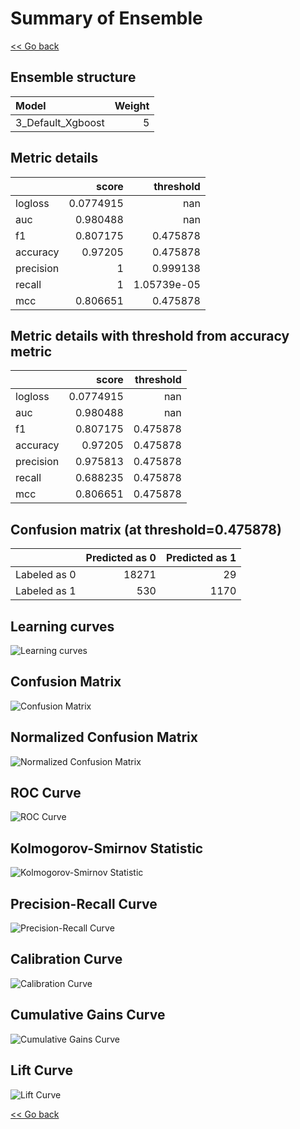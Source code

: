 # Summary of Ensemble

[<< Go back](../README.md)


## Ensemble structure
| Model             |   Weight |
|:------------------|---------:|
| 3_Default_Xgboost |        5 |

## Metric details
|           |     score |     threshold |
|:----------|----------:|--------------:|
| logloss   | 0.0774915 | nan           |
| auc       | 0.980488  | nan           |
| f1        | 0.807175  |   0.475878    |
| accuracy  | 0.97205   |   0.475878    |
| precision | 1         |   0.999138    |
| recall    | 1         |   1.05739e-05 |
| mcc       | 0.806651  |   0.475878    |


## Metric details with threshold from accuracy metric
|           |     score |   threshold |
|:----------|----------:|------------:|
| logloss   | 0.0774915 |  nan        |
| auc       | 0.980488  |  nan        |
| f1        | 0.807175  |    0.475878 |
| accuracy  | 0.97205   |    0.475878 |
| precision | 0.975813  |    0.475878 |
| recall    | 0.688235  |    0.475878 |
| mcc       | 0.806651  |    0.475878 |


## Confusion matrix (at threshold=0.475878)
|              |   Predicted as 0 |   Predicted as 1 |
|:-------------|-----------------:|-----------------:|
| Labeled as 0 |            18271 |               29 |
| Labeled as 1 |              530 |             1170 |

## Learning curves
![Learning curves](learning_curves.png)
## Confusion Matrix

![Confusion Matrix](confusion_matrix.png)


## Normalized Confusion Matrix

![Normalized Confusion Matrix](confusion_matrix_normalized.png)


## ROC Curve

![ROC Curve](roc_curve.png)


## Kolmogorov-Smirnov Statistic

![Kolmogorov-Smirnov Statistic](ks_statistic.png)


## Precision-Recall Curve

![Precision-Recall Curve](precision_recall_curve.png)


## Calibration Curve

![Calibration Curve](calibration_curve_curve.png)


## Cumulative Gains Curve

![Cumulative Gains Curve](cumulative_gains_curve.png)


## Lift Curve

![Lift Curve](lift_curve.png)



[<< Go back](../README.md)
